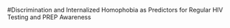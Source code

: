 #Discrimination and Internalized Homophobia as Predictors for Regular HIV Testing and PREP Awareness
